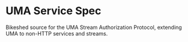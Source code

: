 # UMA Service Spec

Bikeshed source for the UMA Stream Authorization Protocol, extending UMA to non-HTTP services and streams.
